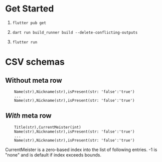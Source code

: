 # Get Started

1. `flutter pub get`

2. `dart run build_runner build --delete-conflicting-outputs`

3. `flutter run`

# CSV schemas

## Without meta row

```
    Name(str),Nickname(str),isPresent(str: 'false':'true')
    ...
    Name(str),Nickname(str),isPresent(str: 'false':'true')

```

## *With* meta row

```
    Title(str),CurrentMeister(int)
    Name(str),Nickname(str),isPresent(str: 'false':'true')
    ...
    Name(str),Nickname(str),isPresent(str: 'false':'true')

```

CurrentMeister is a zero-based index into the list of following entries. -1 is "none" and is default if index exceeds bounds.
